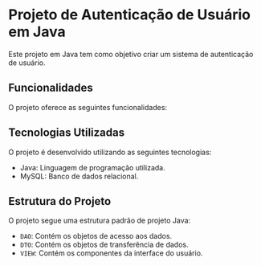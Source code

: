 # Projeto de Autenticação de Usuário em Java

Este projeto em Java tem como objetivo criar um sistema de autenticação de usuário.

## Funcionalidades

O projeto oferece as seguintes funcionalidades:

## Tecnologias Utilizadas

O projeto é desenvolvido utilizando as seguintes tecnologias:

- Java: Linguagem de programação utilizada.
- MySQL: Banco de dados relacional.

## Estrutura do Projeto

O projeto segue uma estrutura padrão de projeto Java:

  - `DAO`: Contém os objetos de acesso aos dados.
  - `DTO`: Contém os objetos de transferência de dados.
  - `VIEW`: Contém os componentes da interface do usuário.
